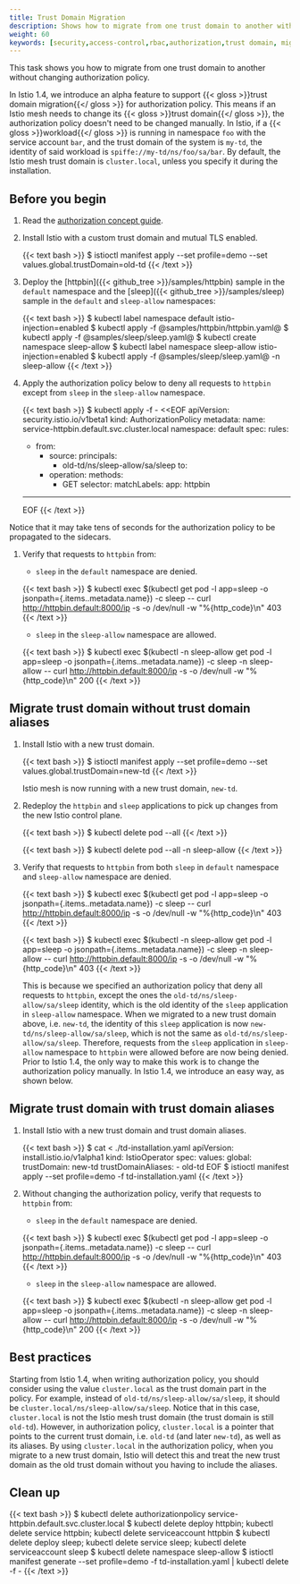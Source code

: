 ```yaml
---
title: Trust Domain Migration
description: Shows how to migrate from one trust domain to another without changing authorization policy.
weight: 60
keywords: [security,access-control,rbac,authorization,trust domain, migration]
---
```


This task shows you how to migrate from one trust domain to another without changing authorization policy.

In Istio 1.4, we introduce an alpha feature to support {{< gloss >}}trust domain migration{{</ gloss >}} for authorization policy. This means if an
 Istio mesh needs to change its {{< gloss >}}trust domain{{</ gloss >}}, the authorization policy doesn't need to be changed manually.
 In Istio, if a {{< gloss >}}workload{{</ gloss >}} is running in namespace `foo` with the service account `bar`, and the trust domain of the system is `my-td`,
 the identity of said workload is `spiffe://my-td/ns/foo/sa/bar`. By default, the Istio mesh trust domain is `cluster.local`,
 unless you specify it during the installation.

## Before you begin

1. Read the [authorization concept guide](/docs/concepts/security/#authorization).

1. Install Istio with a custom trust domain and mutual TLS enabled.

    {{< text bash >}}
    $ istioctl manifest apply --set profile=demo --set values.global.trustDomain=old-td
    {{< /text >}}

1. Deploy the [httpbin]({{< github_tree >}}/samples/httpbin) sample in the `default` namespace
 and the [sleep]({{< github_tree >}}/samples/sleep) sample in the `default` and `sleep-allow` namespaces:

    {{< text bash >}}
    $ kubectl label namespace default istio-injection=enabled
    $ kubectl apply -f @samples/httpbin/httpbin.yaml@
    $ kubectl apply -f @samples/sleep/sleep.yaml@
    $ kubectl create namespace sleep-allow
    $ kubectl label namespace sleep-allow istio-injection=enabled
    $ kubectl apply -f @samples/sleep/sleep.yaml@ -n sleep-allow
    {{< /text >}}

1. Apply the authorization policy below to deny all requests to `httpbin` except from `sleep` in the `sleep-allow` namespace.

    {{< text bash >}}
    $ kubectl apply -f - <<EOF
    apiVersion: security.istio.io/v1beta1
    kind: AuthorizationPolicy
    metadata:
      name: service-httpbin.default.svc.cluster.local
      namespace: default
    spec:
      rules:
      - from:
        - source:
            principals:
            - old-td/ns/sleep-allow/sa/sleep
        to:
        - operation:
            methods:
            - GET
      selector:
        matchLabels:
          app: httpbin
    ---
    EOF
    {{< /text >}}

Notice that it may take tens of seconds for the authorization policy to be propagated to the sidecars.

1. Verify that requests to `httpbin` from:

    * `sleep` in the `default` namespace are denied.

    {{< text bash >}}
    $ kubectl exec $(kubectl get pod -l app=sleep -o jsonpath={.items..metadata.name}) -c sleep -- curl http://httpbin.default:8000/ip -s -o /dev/null -w "%{http_code}\n"
    403
    {{< /text >}}

    * `sleep` in the `sleep-allow` namespace are allowed.

    {{< text bash >}}
    $ kubectl exec $(kubectl -n sleep-allow get pod -l app=sleep -o jsonpath={.items..metadata.name}) -c sleep -n sleep-allow -- curl http://httpbin.default:8000/ip -s -o /dev/null -w "%{http_code}\n"
    200
    {{< /text >}}

## Migrate trust domain without trust domain aliases

1. Install Istio with a new trust domain.

    {{< text bash >}}
    $ istioctl manifest apply --set profile=demo --set values.global.trustDomain=new-td
    {{< /text >}}

    Istio mesh is now running with a new trust domain, `new-td`.

1. Redeploy the `httpbin` and `sleep` applications to pick up changes from the new Istio control plane.

    {{< text bash >}}
    $ kubectl delete pod --all
    {{< /text >}}

    {{< text bash >}}
    $ kubectl delete pod --all -n sleep-allow
    {{< /text >}}

1. Verify that requests to `httpbin` from both `sleep` in `default` namespace and `sleep-allow` namespace are denied.

    {{< text bash >}}
    $ kubectl exec $(kubectl get pod -l app=sleep -o jsonpath={.items..metadata.name}) -c sleep -- curl http://httpbin.default:8000/ip -s -o /dev/null -w "%{http_code}\n"
    403
    {{< /text >}}

    {{< text bash >}}
    $ kubectl exec $(kubectl -n sleep-allow get pod -l app=sleep -o jsonpath={.items..metadata.name}) -c sleep -n sleep-allow -- curl http://httpbin.default:8000/ip -s -o /dev/null -w "%{http_code}\n"
    403
    {{< /text >}}

    This is because we specified an authorization policy that deny all requests to `httpbin`, except the ones
     the `old-td/ns/sleep-allow/sa/sleep` identity, which is the old identity of the `sleep` application in `sleep-allow` namespace.
     When we migrated to a new trust domain above, i.e. `new-td`, the identity of this `sleep` application is now `new-td/ns/sleep-allow/sa/sleep`,
     which is not the same as `old-td/ns/sleep-allow/sa/sleep`. Therefore, requests from the `sleep` application in `sleep-allow` namespace
     to `httpbin` were allowed before are now being denied. Prior to Istio 1.4, the only way to make this work is to change the authorization
     policy manually. In Istio 1.4, we introduce an easy way, as shown below.

## Migrate trust domain with trust domain aliases

1. Install Istio with a new trust domain and trust domain aliases.

    {{< text bash >}}
    $ cat <<EOF > ./td-installation.yaml
    apiVersion: install.istio.io/v1alpha1
    kind: IstioOperator
    spec:
      values:
        global:
          trustDomain: new-td
          trustDomainAliases:
            - old-td
    EOF
    $ istioctl manifest apply --set profile=demo -f td-installation.yaml
    {{< /text >}}

1. Without changing the authorization policy, verify that requests to `httpbin` from:

    * `sleep` in the `default` namespace are denied.

    {{< text bash >}}
    $ kubectl exec $(kubectl get pod -l app=sleep -o jsonpath={.items..metadata.name}) -c sleep -- curl http://httpbin.default:8000/ip -s -o /dev/null -w "%{http_code}\n"
    403
    {{< /text >}}

    * `sleep` in the `sleep-allow` namespace are allowed.

    {{< text bash >}}
    $ kubectl exec $(kubectl -n sleep-allow get pod -l app=sleep -o jsonpath={.items..metadata.name}) -c sleep -n sleep-allow -- curl http://httpbin.default:8000/ip -s -o /dev/null -w "%{http_code}\n"
    200
    {{< /text >}}

## Best practices

Starting from Istio 1.4, when writing authorization policy, you should consider using the value `cluster.local` as the
trust domain part in the policy. For example, instead of `old-td/ns/sleep-allow/sa/sleep`, it should be `cluster.local/ns/sleep-allow/sa/sleep`.
Notice that in this case, `cluster.local` is not the Istio mesh trust domain (the trust domain is still `old-td`). However,
in authorization policy, `cluster.local` is a pointer that points to the current trust domain, i.e. `old-td` (and later `new-td`), as well as its aliases.
By using `cluster.local` in the authorization policy, when you migrate to a new trust domain, Istio will detect this and treat the new trust domain
as the old trust domain without you having to include the aliases.

## Clean up

{{< text bash >}}
$ kubectl delete authorizationpolicy service-httpbin.default.svc.cluster.local
$ kubectl delete deploy httpbin; kubectl delete service httpbin; kubectl delete serviceaccount httpbin
$ kubectl delete deploy sleep; kubectl delete service sleep; kubectl delete serviceaccount sleep
$ kubectl delete namespace sleep-allow
$ istioctl manifest generate --set profile=demo -f td-installation.yaml | kubectl delete -f -
{{< /text >}}
